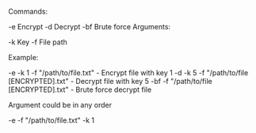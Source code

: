 Commands:

-e Encrypt
-d Decrypt
-bf Brute force
Arguments:

-k Key
-f File path

Example:

-e -k 1 -f "/path/to/file.txt"  - Encrypt file with key 1
-d -k 5 -f "/path/to/file [ENCRYPTED].txt" - Decrypt file with key 5
-bf -f "/path/to/file [ENCRYPTED].txt" - Brute force decrypt file

Argument could be in any order

-e -f "/path/to/file.txt" -k 1
